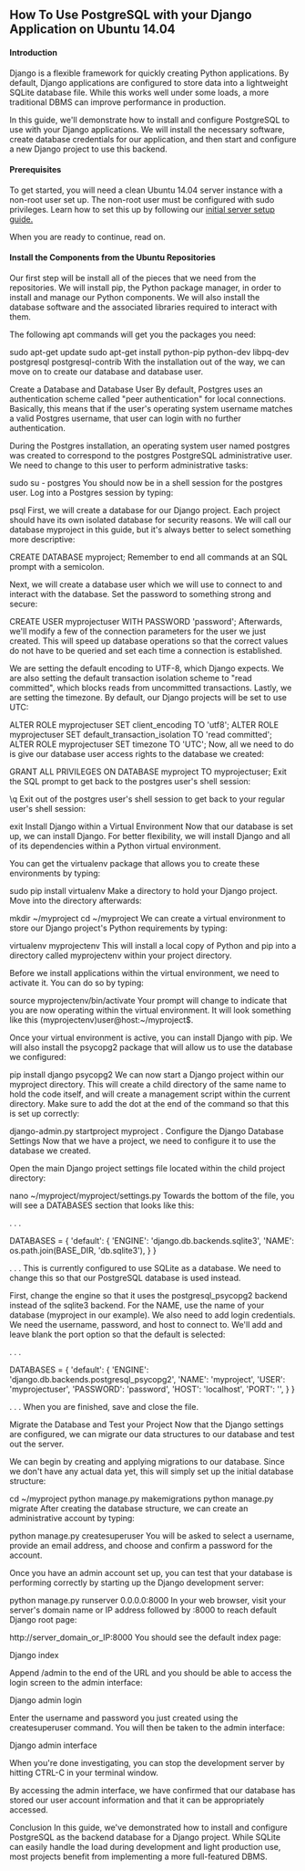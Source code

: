 ## How To Use PostgreSQL with your Django Application on Ubuntu 14.04

#### Introduction

Django is a flexible framework for quickly creating Python applications. By default, Django applications are configured to store data into a lightweight SQLite database file. While this works well under some loads, a more traditional DBMS can improve performance in production.

In this guide, we'll demonstrate how to install and configure PostgreSQL to use with your Django applications. We will install the necessary software, create database credentials for our application, and then start and configure a new Django project to use this backend.

#### Prerequisites
To get started, you will need a clean Ubuntu 14.04 server instance with a non-root user set up. The non-root user must be configured with sudo privileges. Learn how to set this up by following our [initial server setup guide.](https://www.digitalocean.com/community/tutorials/initial-server-setup-with-ubuntu-14-04)

When you are ready to continue, read on.

#### Install the Components from the Ubuntu Repositories
Our first step will be install all of the pieces that we need from the repositories. We will install pip, the Python package manager, in order to install and manage our Python components. We will also install the database software and the associated libraries required to interact with them.

The following apt commands will get you the packages you need:

sudo apt-get update
sudo apt-get install python-pip python-dev libpq-dev postgresql postgresql-contrib
With the installation out of the way, we can move on to create our database and database user.

Create a Database and Database User
By default, Postgres uses an authentication scheme called "peer authentication" for local connections. Basically, this means that if the user's operating system username matches a valid Postgres username, that user can login with no further authentication.

During the Postgres installation, an operating system user named postgres was created to correspond to the postgres PostgreSQL administrative user. We need to change to this user to perform administrative tasks:

sudo su - postgres
You should now be in a shell session for the postgres user. Log into a Postgres session by typing:

psql
First, we will create a database for our Django project. Each project should have its own isolated database for security reasons. We will call our database myproject in this guide, but it's always better to select something more descriptive:

CREATE DATABASE myproject;
Remember to end all commands at an SQL prompt with a semicolon.

Next, we will create a database user which we will use to connect to and interact with the database. Set the password to something strong and secure:

CREATE USER myprojectuser WITH PASSWORD 'password';
Afterwards, we'll modify a few of the connection parameters for the user we just created. This will speed up database operations so that the correct values do not have to be queried and set each time a connection is established.

We are setting the default encoding to UTF-8, which Django expects. We are also setting the default transaction isolation scheme to "read committed", which blocks reads from uncommitted transactions. Lastly, we are setting the timezone. By default, our Django projects will be set to use UTC:

ALTER ROLE myprojectuser SET client_encoding TO 'utf8';
ALTER ROLE myprojectuser SET default_transaction_isolation TO 'read committed';
ALTER ROLE myprojectuser SET timezone TO 'UTC';
Now, all we need to do is give our database user access rights to the database we created:

GRANT ALL PRIVILEGES ON DATABASE myproject TO myprojectuser;
Exit the SQL prompt to get back to the postgres user's shell session:

\q
Exit out of the postgres user's shell session to get back to your regular user's shell session:

exit
Install Django within a Virtual Environment
Now that our database is set up, we can install Django. For better flexibility, we will install Django and all of its dependencies within a Python virtual environment.

You can get the virtualenv package that allows you to create these environments by typing:

sudo pip install virtualenv
Make a directory to hold your Django project. Move into the directory afterwards:

mkdir ~/myproject
cd ~/myproject
We can create a virtual environment to store our Django project's Python requirements by typing:

virtualenv myprojectenv
This will install a local copy of Python and pip into a directory called myprojectenv within your project directory.

Before we install applications within the virtual environment, we need to activate it. You can do so by typing:

source myprojectenv/bin/activate
Your prompt will change to indicate that you are now operating within the virtual environment. It will look something like this (myprojectenv)user@host:~/myproject$.

Once your virtual environment is active, you can install Django with pip. We will also install the psycopg2 package that will allow us to use the database we configured:

pip install django psycopg2
We can now start a Django project within our myproject directory. This will create a child directory of the same name to hold the code itself, and will create a management script within the current directory. Make sure to add the dot at the end of the command so that this is set up correctly:

django-admin.py startproject myproject .
Configure the Django Database Settings
Now that we have a project, we need to configure it to use the database we created.

Open the main Django project settings file located within the child project directory:

nano ~/myproject/myproject/settings.py
Towards the bottom of the file, you will see a DATABASES section that looks like this:

. . .

DATABASES = {
    'default': {
        'ENGINE': 'django.db.backends.sqlite3',
        'NAME': os.path.join(BASE_DIR, 'db.sqlite3'),
    }
}

. . .
This is currently configured to use SQLite as a database. We need to change this so that our PostgreSQL database is used instead.

First, change the engine so that it uses the postgresql_psycopg2 backend instead of the sqlite3 backend. For the NAME, use the name of your database (myproject in our example). We also need to add login credentials. We need the username, password, and host to connect to. We'll add and leave blank the port option so that the default is selected:

. . .

DATABASES = {
    'default': {
        'ENGINE': 'django.db.backends.postgresql_psycopg2',
        'NAME': 'myproject',
        'USER': 'myprojectuser',
        'PASSWORD': 'password',
        'HOST': 'localhost',
        'PORT': '',
    }
}

. . .
When you are finished, save and close the file.

Migrate the Database and Test your Project
Now that the Django settings are configured, we can migrate our data structures to our database and test out the server.

We can begin by creating and applying migrations to our database. Since we don't have any actual data yet, this will simply set up the initial database structure:

cd ~/myproject
python manage.py makemigrations
python manage.py migrate
After creating the database structure, we can create an administrative account by typing:

python manage.py createsuperuser
You will be asked to select a username, provide an email address, and choose and confirm a password for the account.

Once you have an admin account set up, you can test that your database is performing correctly by starting up the Django development server:

python manage.py runserver 0.0.0.0:8000
In your web browser, visit your server's domain name or IP address followed by :8000 to reach default Django root page:

http://server_domain_or_IP:8000
You should see the default index page:

Django index

Append /admin to the end of the URL and you should be able to access the login screen to the admin interface:

Django admin login

Enter the username and password you just created using the createsuperuser command. You will then be taken to the admin interface:

Django admin interface

When you're done investigating, you can stop the development server by hitting CTRL-C in your terminal window.

By accessing the admin interface, we have confirmed that our database has stored our user account information and that it can be appropriately accessed.

Conclusion
In this guide, we've demonstrated how to install and configure PostgreSQL as the backend database for a Django project. While SQLite can easily handle the load during development and light production use, most projects benefit from implementing a more full-featured DBMS.